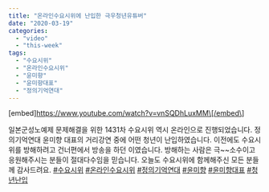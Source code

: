 ```yaml
---
title: "온라인수요시위에 난입한 극우청년유튜버"
date: "2020-03-19"
categories: 
  - "video"
  - "this-week"
tags: 
  - "수요시위"
  - "온라인수요시위"
  - "윤미향"
  - "윤미향대표"
  - "정의기억연대"
---
```


\[embed\]https://www.youtube.com/watch?v=vnSQDhLuxMM\[/embed\]

일본군성노예제 문제해결을 위한 1431차 수요시위 역시 온라인으로 진행되었습니다. 정의기억연대 윤미향 대표의 거리강연 중에 어떤 청년이 난입하였습니다. 이전에도 수요시위를 방해하려고 건너편에서 방송을 하던 이였습니다. 방해하는 사람은 극~~소수이고 응원해주시는 분들이 절대다수임을 믿습니다. 오늘도 수요시위에 함께해주신 모든 분들께 감사드려요. [#수요시위](https://www.youtube.com/results?search_query=%23%EC%88%98%EC%9A%94%EC%8B%9C%EC%9C%84) [#온라인수요시위](https://www.youtube.com/results?search_query=%23%EC%98%A8%EB%9D%BC%EC%9D%B8%EC%88%98%EC%9A%94%EC%8B%9C%EC%9C%84) [#정의기억연대](https://www.youtube.com/results?search_query=%23%EC%A0%95%EC%9D%98%EA%B8%B0%EC%96%B5%EC%97%B0%EB%8C%80) [#윤미향](https://www.youtube.com/results?search_query=%23%EC%9C%A4%EB%AF%B8%ED%96%A5) [#윤미향대표](https://www.youtube.com/results?search_query=%23%EC%9C%A4%EB%AF%B8%ED%96%A5%EB%8C%80%ED%91%9C) [#청년난입](https://www.youtube.com/results?search_query=%23%EC%B2%AD%EB%85%84%EB%82%9C%EC%9E%85)
